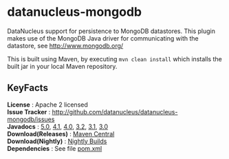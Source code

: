 # datanucleus-mongodb

DataNucleus support for persistence to MongoDB datastores. This plugin makes
use of the MongoDB Java driver for communicating with the datastore, see http://www.mongodb.org/

This is built using Maven, by executing `mvn clean install` which installs the built jar in your local Maven repository.


## KeyFacts

__License__ : Apache 2 licensed  
__Issue Tracker__ : http://github.com/datanucleus/datanucleus-mongodb/issues    
__Javadocs__ : [5.0](http://www.datanucleus.org/javadocs/store.mongodb/5.0/), [4.1](http://www.datanucleus.org/javadocs/store.mongodb/4.1/), [4.0](http://www.datanucleus.org/javadocs/store.mongodb/4.0/), [3.2](http://www.datanucleus.org/javadocs/store.mongodb/3.2/), [3.1](http://www.datanucleus.org/javadocs/store.mongodb/3.1/), [3.0](http://www.datanucleus.org/javadocs/store.mongodb/3.0/)  
__Download(Releases)__ : [Maven Central](http://central.maven.org/maven2/org/datanucleus/datanucleus-mongodb)  
__Download(Nightly)__ : [Nightly Builds](http://www.datanucleus.org/downloads/maven2-nightly/org/datanucleus/datanucleus-mongodb)  
__Dependencies__ : See file [pom.xml](pom.xml)  
